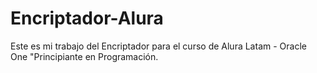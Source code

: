 # Encriptador-Alura
Este es mi trabajo del Encriptador para el curso de Alura Latam - Oracle One "Principiante en Programación.
